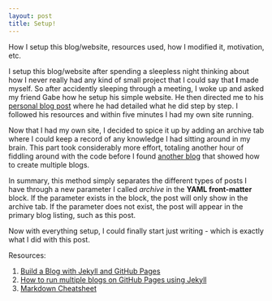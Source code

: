 ```yaml
---
layout: post
title: Setup!
---
```


How I setup this blog/website, resources used, how I modified it, motivation, etc.

I setup this blog/website after spending a sleepless night thinking about how I never really had any kind of small project that I could say that
**I** made myself. So after accidently sleeping through a meeting, I woke up and asked my friend Gabe how he setup his simple website. He then directed me to his [personal blog post](https://dabe.tech/Making-This-Blog/) where he had detailed what he did step by step. I followed his resources and within five minutes I had my own site running.

Now that I had my own site, I decided to spice it up by adding an archive tab where I could keep a record of any knowledge I had sitting around in my brain. This part took considerably more effort, totaling another hour of fiddling around with the code before I found [another blog](https://stochastic.life/2016/01/06/multiple-blogs-on-single-jekyll-instance/) that showed how to create multiple blogs.

In summary, this method simply separates the different types of posts I have through a new parameter I called *archive* in the **YAML front-matter** block. If the parameter exists in the block, the post will only show in the archive tab. If the parameter does not exist, the post will appear in the primary blog listing, such as this post.

Now with everything setup, I could finally start just writing - which is exactly what I did with this post.

Resources:

1. [Build a Blog with Jekyll and GitHub Pages](https://www.smashingmagazine.com/2014/08/build-blog-jekyll-github-pages/)
2. [How to run multiple blogs on GitHub Pages using Jekyll](https://stochastic.life/2016/01/06/multiple-blogs-on-single-jekyll-instance/)
3. [Markdown Cheatsheet](https://github.com/adam-p/markdown-here/wiki/Markdown-Cheatsheet)